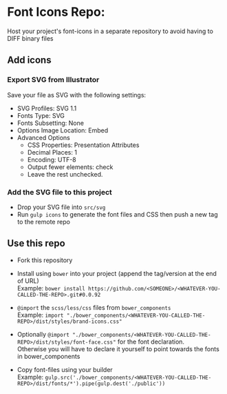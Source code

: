 
Font Icons Repo:
================
Host your project's font-icons in a separate repository to avoid having to DIFF binary files


## Add icons

### Export SVG from Illustrator

Save your file as SVG with the following settings:

- SVG Profiles: SVG 1.1
- Fonts Type: SVG
- Fonts Subsetting: None
- Options Image Location: Embed
- Advanced Options
	- CSS Properties: Presentation Attributes
	- Decimal Places: 1
	- Encoding: UTF-8
	- Output fewer elements: check
	- Leave the rest unchecked.

### Add the SVG file to this project

- Drop your SVG file into `src/svg`
- Run `gulp icons` to generate the font files and CSS then push a new tag to the remote repo


## Use this repo

- Fork this repository

- Install <YOUR-FORK> using `bower` into your project (append the tag/version at the end of URL)  
	Example: `bower install https://github.com/<SOMEONE>/<WHATEVER-YOU-CALLED-THE-REPO>.git#0.0.92`

- `@import` the `scss/less/css` files from `bower_components`  
	Example: `import "./bower_components/<WHATEVER-YOU-CALLED-THE-REPO>/dist/styles/brand-icons.css"`

- Optionally `@import "./bower_components/<WHATEVER-YOU-CALLED-THE-REPO>/dist/styles/font-face.css"` for the font declaration.  
	Otherwise you will have to declare it yourself to point towards the fonts in bower_components

- Copy font-files using your builder  
	Example: `gulp.src('./bower_components/<WHATEVER-YOU-CALLED-THE-REPO>/dist/fonts/*').pipe(gulp.dest('./public'))`
